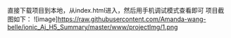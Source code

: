 直接下载项目到本地，从index.html进入，然后用手机调试模式查看即可
项目截图如下：
![image]https://raw.githubusercontent.com/Amanda-wang-belle/ionic_Aj_H5_Summary/master/www/projectImg/1.png

